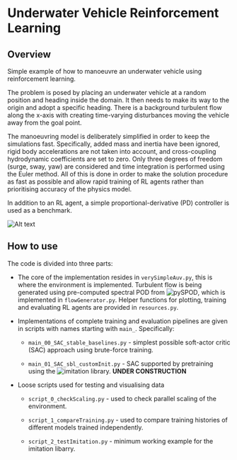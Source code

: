 # Underwater Vehicle Reinforcement Learning

## Overview

Simple example of how to manoeuvre an underwater vehicle using reinforcement learning.

The problem is posed by placing an underwater vehicle at a random position and
heading inside the domain. It then needs to make its way to the origin and adopt
a specific heading. There is a background turbulent flow along the x-axis with
creating time-varying disturbances moving the vehicle away from the goal point.

The manoeuvring model is deliberately simplified
in order to keep the simulations fast. Specifically, added mass and inertia have
been ignored, rigid body accelerations are not taken into account, and cross-coupling
hydrodynamic coefficients are set to zero. Only three degrees of freedom (surge,
sway, yaw) are considered and time integration is performed using the Euler method.
All of this is done in order to make the solution procedure as fast as possible
and allow rapid training of RL agents rather than prioritising accuracy of the
physics model.

In addition to an RL agent, a simple proportional-derivative (PD)
controller is used as a benchmark.

![Alt text](Figures/episodeAnim_RL_control.gif?raw=true "Example episode.")

## How to use

The code is divided into three parts:

- The core of the implementation resides in `verySimpleAuv.py`, this is where the
environment is implemented. Turbulent flow is being generated using pre-computed
spectral POD from ![pySPOD](https://github.com/MathEXLab/PySPOD),
which is implemented in `flowGenerator.py`. Helper functions for plotting,
training and evaluating RL agents are provided in `resources.py`.

- Implementations of complete training and evaluation pipelines are given in
scripts with names starting with `main_`. Specifically:

    * `main_00_SAC_stable_baselines.py` - simplest possible soft-actor critic (SAC) approach using brute-force training.

    * `main_01_SAC_sbl_customInit.py` - SAC supported by pretraining using the ![imitation](https://github.com/HumanCompatibleAI/imitation) library. **UNDER CONSTRUCTION**

- Loose scripts used for testing and visualising data

    * `script_0_checkScaling.py` - used to check parallel scaling of the environment.

    * `script_1_compareTraining.py` - used to compare training histories of different models trained independently.

    * `script_2_testImitation.py` - minimum working example for the imitation libarry.

<!-- TODO add citations
Button:
[![DOI](https://zenodo.org/badge/DOI/10.5281/zenodo.4428158.svg)](https://doi.org/10.5281/zenodo.4428158)

## How to cite?
This code can be cited with:
```
@software{lemaire_sebastien_2021_4428158,
  author       = {Lemaire, Sébastien and
                  Klapwijk, Maarten},
  title        = {pyTST},
  month        = jan,
  year         = 2021,
  publisher    = {Zenodo},
  version      = {v1.0},
  doi          = {10.5281/zenodo.4428158},
  url          = {https://doi.org/10.5281/zenodo.4428158}
}
```
-->
